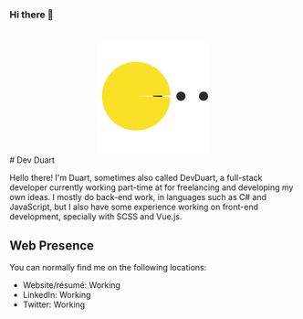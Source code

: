 ### Hi there 👋
<div align="center">
	<br>
	<img src="https://raw.githubusercontent.com/Aniket965/Aniket965/master/pacman.svg?sanitize=true" width="200" height="200">
</div>
<!--
**devduart/devduart** is a ✨ _special_ ✨ repository because its `README.md` (this file) appears on your GitHub profile.
-->
# Dev Duart

Hello there! I'm Duart, sometimes also called DevDuart, a full-stack developer currently working part-time at  for freelancing and developing my own ideas. I mostly do back-end work, in languages such as C# and JavaScript, but I also have some experience working on front-end development, specially with SCSS and Vue.js. 

## Web Presence

You can normally find me on the following locations:

- Website/résumé: Working
- LinkedIn: Working
- Twitter: Working
